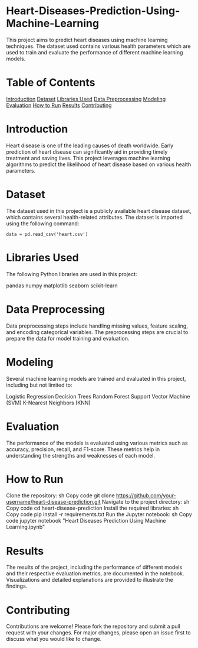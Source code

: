 # Heart-Diseases-Prediction-Using-Machine-Learning
This project aims to predict heart diseases using machine learning techniques. The dataset used contains various health parameters which are used to train and evaluate the performance of different machine learning models.

# Table of Contents
[Introduction](#introduction)
[Dataset](#Dataset)
[Libraries Used](#Libraries_Used)
[Data Preprocessing](#Data_Preprocessing)
[Modeling](#Modeling)
[Evaluation](#Evaluation)
[How to Run](#How_to_Run)
[Results](#Results)
[Contributing](#Contributing)

# Introduction
Heart disease is one of the leading causes of death worldwide. Early prediction of heart disease can significantly aid in providing timely treatment and saving lives. This project leverages machine learning algorithms to predict the likelihood of heart disease based on various health parameters.

# Dataset
The dataset used in this project is a publicly available heart disease dataset, which contains several health-related attributes. The dataset is imported using the following command:
```
data = pd.read_csv('heart.csv')
```
# Libraries Used
The following Python libraries are used in this project:

pandas
numpy
matplotlib
seaborn
scikit-learn
# Data Preprocessing
Data preprocessing steps include handling missing values, feature scaling, and encoding categorical variables. The preprocessing steps are crucial to prepare the data for model training and evaluation.

# Modeling
Several machine learning models are trained and evaluated in this project, including but not limited to:

Logistic Regression
Decision Trees
Random Forest
Support Vector Machine (SVM)
K-Nearest Neighbors (KNN)
# Evaluation
The performance of the models is evaluated using various metrics such as accuracy, precision, recall, and F1-score. These metrics help in understanding the strengths and weaknesses of each model.

# How to Run
Clone the repository:
sh
Copy code
git clone https://github.com/your-username/heart-disease-prediction.git
Navigate to the project directory:
sh
Copy code
cd heart-disease-prediction
Install the required libraries:
sh
Copy code
pip install -r requirements.txt
Run the Jupyter notebook:
sh
Copy code
jupyter notebook "Heart Diseases Prediction Using Machine Learning.ipynb"
# Results
The results of the project, including the performance of different models and their respective evaluation metrics, are documented in the notebook. Visualizations and detailed explanations are provided to illustrate the findings.

# Contributing
Contributions are welcome! Please fork the repository and submit a pull request with your changes. For major changes, please open an issue first to discuss what you would like to change.
